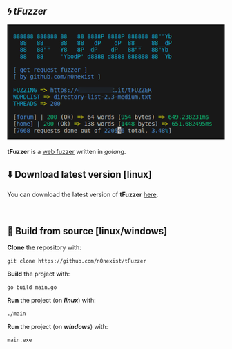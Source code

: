 ## :cyclone: <i>tFuzzer</i>
![alt-text](https://github.com/n0nexist/tFuzzer/blob/main/screenshot.png?raw=true)<br><br>
<b>tFuzzer</b> is a <a href="https://www.thehacker.recipes/web/recon/directory-fuzzing#:~:text=Directory%20fuzzing%20(a.k.a.%20directory%20bruteforcing,attacker%20using%20a%20dictionnary%2Fwordlist.">web fuzzer</a> written in <i>golang</i>.

## :arrow_down: Download latest version [linux]
You can download the latest version of <b>tFuzzer</b> <a href="https://github.com/n0nexist/tFuzzer/releases/latest">here</a>.<br><br><br>

## :hammer: Build from source [linux/windows]
<b>Clone</b> the repository with:
```
git clone https://github.com/n0nexist/tFuzzer
```
<b>Build</b> the project with:
```
go build main.go
```
<b>Run</b> the project (on <b><i>linux</i></b>) with:
```
./main
```
<b>Run</b> the project (on <b><i>windows</i></b>) with:
```
main.exe
```

